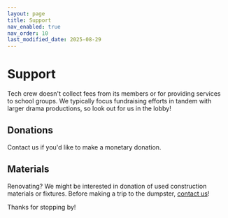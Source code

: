 ```yaml
---
layout: page
title: Support
nav_enabled: true
nav_order: 10
last_modified_date: 2025-08-29
---
```


# Support

Tech crew doesn't collect fees from its members or for providing services to school groups. We typically focus fundraising efforts in tandem with larger drama productions, so look out for us in the lobby!

## Donations

Contact us if you'd like to make a monetary donation.
  
## Materials

Renovating? We might be interested in donation of used construction materials or fixtures. Before making a trip to the dumpster, [contact us](contact.html)!

Thanks for stopping by!

<!-- EOF -->
